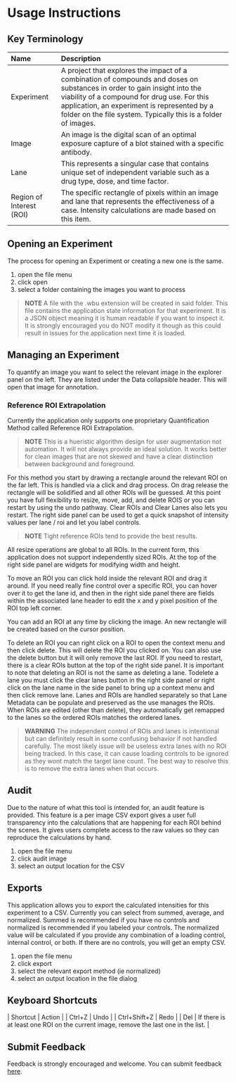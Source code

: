 # Usage Instructions

## Key Terminology

| Name | Description |
| :- | :- |
| Experiment | A project that explores the impact of a combination of compounds and doses on substances in order to gain insight into the viability of a compound for drug use. For this application, an experiment is represented by a folder on the file system. Typically this is a folder of images.|
| Image | An image is the digital scan of an optimal exposure capture of a blot stained with a specific antibody. |
| Lane | This represents a singular case that contains unique set of independent variable such as a drug type, dose, and time factor.|
| Region of Interest (ROI) | The specific rectangle of pixels within an image and lane that represents the effectiveness of a case. Intensity calculations are made based on this item. |

## Opening an Experiment

The process for opening an Experiment or creating a new one is the same.
1. open the file menu
1. click open
1. select a folder containing the images you want to process

> **NOTE**
> A file with the .wbu extension will be created in said folder. This file contains the application state information for that experiment. It is a JSON object meaning it is human readable if you want to inspect it. It is strongly encouraged you do NOT modify it though as this could result in issues for the application next time it is loaded.

## Managing an Experiment

To quantify an image you want to select the relevant image in the explorer panel on the left. They are listed under the Data collapsible header. This will open that image for annotation.

### Reference ROI Extrapolation

Currently the application only supports one proprietary Quantification Method called Reference ROI Extrapolation.

> **NOTE**
> This is a hueristic algorithm design for user augmentation not automation. It will not always provide an ideal solution. It works better for clean images that are not skewed and have a clear distinction between background and foreground.

For this method you start by drawing a rectangle around the relevant ROI on the far left. This is handled via a click and drag process. On drag release the rectangle will be solidified and all other ROIs will be guessed. At this point you have full flexibility to resize, move, add, and delete ROIS or you can restart by using the undo pathway. Clear ROIs and Clear Lanes also lets you restart. The right side panel can be used to get a quick snapshot of intensity values per lane / roi and let you label controls.

> **NOTE** Tight reference ROIs tend to provide the best results.

All resize operations are global to all ROIs. In the current form, this application does not support independently sized ROIs. At the top of the right side panel are widgets for modifying width and height.

To move an ROI you can click hold inside the relevant ROI and drag it around. If you need really fine control over a specific ROI, you can hover over it to get the lane id, and then in the right side panel there are fields within the associated lane header to edit the x and y pixel position of the ROI top left corner.

You can add an ROI at any time by clicking the image. An new rectangle will be created based on the cursor position.

To delete an ROI you can right click on a ROI to open the context menu and then click delete. This will delete the ROI you clicked on. You can also use the delete button but it will only remove the last ROI. If you need to restart, there is a clear ROIs button at the top of the right side panel. It is important to note that deleting an ROI is not the same as deleting a lane. Todelete a lane you must click the clear lanes button in the right side panel or right click on the lane name in the side panel to bring up a context menu and then click remove lane. Lanes and ROIs are handled separately so that Lane Metadata can be populate and preserved as the use manages the ROIs. When ROIs are edited (other than delete), they automatically get remapped to the lanes so the ordered ROIs matches the ordered lanes.

> **WARNING**
> The independent control of ROIs and lanes is intentional but can definitely result in some confusing behavior if not handled carefully. The most likely issue will be useless extra lanes with no ROI being tracked. In this case, it can cause loading controls to be ignored as they wont match the target lane count. The best way to resolve this is to remove the extra lanes when that occurs.

## Audit

Due to the nature of what this tool is intended for, an audit feature is provided. This feature is a per image CSV export gives a user full transparency into the calculations that are happening for each ROI behind the scenes. It gives users complete access to the raw values so they can reproduce the calculations by hand.

1. open the file menu
1. click audit image
1. select an output location for the CSV

## Exports

This application allows you to export the calculated intensities for this experiment to a CSV. Currently you can select from summed, average, and normalized. Summed is recommended if you have no controls and normalized is recommended if you labeled your controls. The normalized value will be calculated if you provide any combination of a loading control, internal control, or both. If there are no controls, you will get an empty CSV.

1. open the file menu
1. click export
1. select the relevant export method (ie normalized)
1. select an output location in the file dialog

## Keyboard Shortcuts

| Shortcut | Action |
| Ctrl+Z | Undo |
| Ctrl+Shift+Z | Redo |
| Del | If there is at least one ROI on the current image, remove the last one in the list. | 

## Submit Feedback

Feedback is strongly encouraged and welcome. You can submit feedback [here](https://github.com/blackberryfloat/western-blot-utility-docs/issues).

